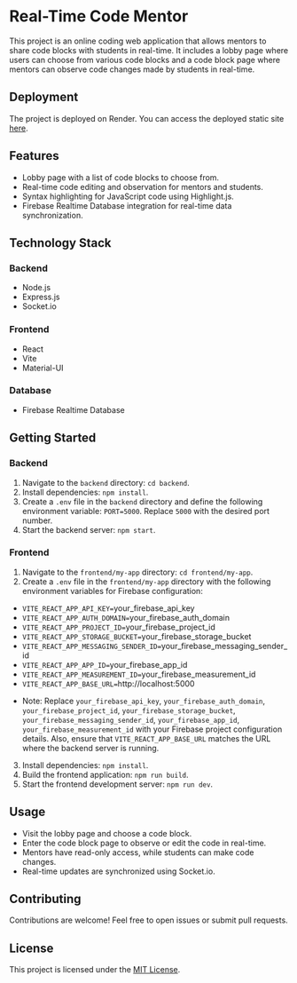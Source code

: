 # Real-Time Code Mentor

This project is an online coding web application that allows mentors to share code blocks with students in real-time. It includes a lobby page where users can choose from various code blocks and a code block page where mentors can observe code changes made by students in real-time.

## Deployment

The project is deployed on Render. You can access the deployed static site [here](https://realtime-code-mentor-1.onrender.com/).

## Features

- Lobby page with a list of code blocks to choose from.
- Real-time code editing and observation for mentors and students.
- Syntax highlighting for JavaScript code using Highlight.js.
- Firebase Realtime Database integration for real-time data synchronization.

## Technology Stack

### Backend

- Node.js
- Express.js
- Socket.io

### Frontend

- React
- Vite
- Material-UI

### Database

- Firebase Realtime Database

## Getting Started

### Backend

1. Navigate to the `backend` directory: `cd backend`.
2. Install dependencies: `npm install`.
3. Create a `.env` file in the `backend` directory and define the following environment variable:
`PORT=5000`. Replace `5000` with the desired port number.
5. Start the backend server: `npm start`.

### Frontend

1. Navigate to the `frontend/my-app` directory: `cd frontend/my-app`.
2. Create a `.env` file in the `frontend/my-app` directory with the following environment variables for Firebase configuration:
- `VITE_REACT_APP_API_KEY=`your_firebase_api_key
- `VITE_REACT_APP_AUTH_DOMAIN=`your_firebase_auth_domain
- `VITE_REACT_APP_PROJECT_ID=`your_firebase_project_id
- `VITE_REACT_APP_STORAGE_BUCKET=`your_firebase_storage_bucket
- `VITE_REACT_APP_MESSAGING_SENDER_ID=`your_firebase_messaging_sender_id
- `VITE_REACT_APP_APP_ID=`your_firebase_app_id
- `VITE_REACT_APP_MEASUREMENT_ID=`your_firebase_measurement_id
- `VITE_REACT_APP_BASE_URL=`http://localhost:5000
* Note: Replace `your_firebase_api_key`, `your_firebase_auth_domain`, `your_firebase_project_id`, `your_firebase_storage_bucket`, `your_firebase_messaging_sender_id`, `your_firebase_app_id`, `your_firebase_measurement_id` with your Firebase project configuration details. Also, ensure that `VITE_REACT_APP_BASE_URL` matches the URL where the backend server is running.
3. Install dependencies: `npm install`.
4. Build the frontend application: `npm run build`.
5. Start the frontend development server: `npm run dev`.

## Usage

- Visit the lobby page and choose a code block.
- Enter the code block page to observe or edit the code in real-time.
- Mentors have read-only access, while students can make code changes.
- Real-time updates are synchronized using Socket.io.

## Contributing

Contributions are welcome! Feel free to open issues or submit pull requests.

## License

This project is licensed under the [MIT License](LICENSE).


